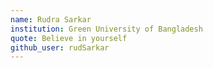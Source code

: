 ```yaml
---
name: Rudra Sarkar
institution: Green University of Bangladesh
quote: Believe in yourself
github_user: rudSarkar
---
```

